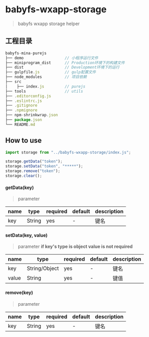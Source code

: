 # babyfs-wxapp-storage

> babyfs wxapp storage helper

## 工程目录

```javascript
babyfs-mina-purejs
├── demo                  // 小程序运行文件
├── miniprogram_dist      // Production环境下的构建文件
├── dist                  // Development环境下的运行
├── gulpfile.js           // gulp配置文件
├── node_modules          // 项目依赖
├── src
│    ├── index.js         // purejs
├── tools                 // utils
├── .editorconfig.js
├── .eslintrc.js
├── .gitignore
├── .npmignore
├── npm-shrinkwrap.json
├── package.json
└── README.md
```

## How to use

```javascript
import storage from "../babyfs-wxapp-storage/index.js";

storage.getData("token");
storage.setData("token", "*****");
storage.remove("token");
storage.clear();
```

#### getData(key)

> parameter

| name | type   | required | default | description |
| ---- | ------ | -------- | ------- | ----------- |
| key  | String | yes      | -       | 键名        |

#### setData(key, value)

> parameter
__if key's type is object value is not required__

| name  | type          | required | default | description |
| ----- | ------------- | -------- | ------- | ----------- |
| key   | String/Object | yes      | -       | 键名        |
| value | String        | yes      | -       | 键值        |

#### remove(key)

> parameter

| name | type   | required | default | description |
| ---- | ------ | -------- | ------- | ----------- |
| key  | String | yes      | -       | 键名        |
